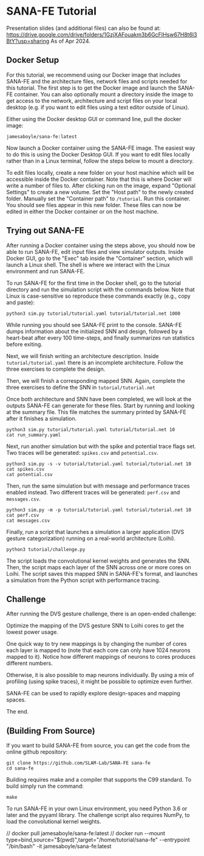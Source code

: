 # SANA-FE Tutorial #

Presentation slides (and additional files) can also be found at:
https://drive.google.com/drive/folders/1GzjXAFouakm3b6GcFIHsw67H8t6l3BtY?usp=sharing
As of Apr 2024.

## Docker Setup ##

For this tutorial, we recommend using our Docker image that includes SANA-FE
and the architecture files, network files and scripts needed for this tutorial.
The first step is to get the Docker image and launch the SANA-FE container. You
can also optionally mount a directory inside the image to get access to the
network, architecture and script files on your local desktop (e.g. if you want
to edit files using a text editor outside of Linux).

Either using the Docker desktop GUI or command line, pull the docker image:

    jamesaboyle/sana-fe:latest

Now launch a Docker container using the SANA-FE image. The easiest way to do
this is using the Docker Desktop GUI. If you want to edit files locally rather
than in a Linux terminal, follow the steps below to mount a directory.

To edit files locally, create a new folder on your host machine which will be
accessible inside the Docker container. Note that this is where Docker will
write a number of files to. After clicking run on the image, expand
"Optional Settings" to create a new volume. Set the "Host path" to the newly
created folder. Manually set the "Container path" to `/tutorial`.
Run this container. You should see files appear in this new folder.
These files can now be edited in either the Docker container or on the host
machine.

## Trying out SANA-FE ##

After running a Docker container using the steps above, you should now be able
to run SANA-FE, edit input files and view simulator outputs. Inside Docker GUI,
go to the "Exec" tab inside the "Container" section, which will launch a Linux
shell. The shell is where we interact with the Linux environment and run
SANA-FE.

To run SANA-FE for the first time in the Docker shell, go to the tutorial
directory and run the simulation script with the commands below. Note that
Linux is case-sensitive so reproduce these commands exactly (e.g., copy and
paste):

    python3 sim.py tutorial/tutorial.yaml tutorial/tutorial.net 1000

While running you should see SANA-FE print to the console. SANA-FE dumps
information about the initialized SNN and design, followed by a heart-beat after
every 100 time-steps, and finally summarizes run statistics before exiting.

Next, we will finish writing an architecture description. Inside
`tutorial/tutorial.yaml` there is an incomplete architecture. Follow the three
exercises to complete the design.

Then, we will finish a corresponding mapped SNN. Again, complete the three
exercises to define the SNN in `tutorial/tutorial.net`

Once both architecture and SNN have been completed, we will look at the
outputs SANA-FE can generate for these files. Start by running and looking at
the summary file. This file matches the summary printed by SANA-FE after
it finishes a simulation.

    python3 sim.py tutorial/tutorial.yaml tutorial/tutorial.net 10
    cat run_summary.yaml

Next, run another simulation but with the spike and potential trace flags set.
Two traces will be generated: `spikes.csv` and `potential.csv`.

    python3 sim.py -s -v tutorial/tutorial.yaml tutorial/tutorial.net 10
    cat spikes.csv
    cat potential.csv

Then, run the same simulation but with message and performance traces
enabled instead. Two different traces will be generated: `perf.csv` and
`messages.csv`.

    python3 sim.py -m -p tutorial/tutorial.yaml tutorial/tutorial.net 10
    cat perf.csv
    cat messages.csv

Finally, run a script that launches a simulation a larger application
(DVS gesture categorization) running on a real-world architecture (Loihi).

    python3 tutorial/challenge.py

The script loads the convolutional kernel weights and generates the SNN.
Then, the script maps each layer of the SNN across one or more cores on Loihi.
The script saves this mapped SNN in SANA-FE's format, and launches a simulation
from the Python script with performance tracing.

## Challenge ##

After running the DVS gesture challenge, there is an open-ended challenge:

Optimize the mapping of the DVS gesture SNN to Loihi cores to get the lowest
power usage.

One quick way to try new mappings is by changing the number of cores each layer
is mapped to (note that each core can only have 1024 neurons mapped to it).
Notice how different mappings of neurons to cores produces different numbers.

Otherwise, it is also possible to map neurons individually. By using a mix of
profiling (using spike traces), it might be possible to optimize even further.

SANA-FE can be used to rapidly explore design-spaces and mapping spaces.

The end.

## (Building From Source) ##

If you want to build SANA-FE from source, you can get the code from the online
github repository:

    git clone https://github.com/SLAM-Lab/SANA-FE sana-fe
    cd sana-fe

Building requires make and a compiler that supports the C99 standard. To build
simply run the command:

    make

To run SANA-FE in your own Linux environment, you need Python 3.6 or later and
the pyyaml library. The challenge script also requires NumPy, to load the
convolutional kernel weights.

// docker pull jamesaboyle/sana-fe:latest
// docker run --mount type=bind,source="$(pwd)",target="/home/tutorial/sana-fe" --entrypoint "/bin/bash" -it jamesaboyle/sana-fe:latest